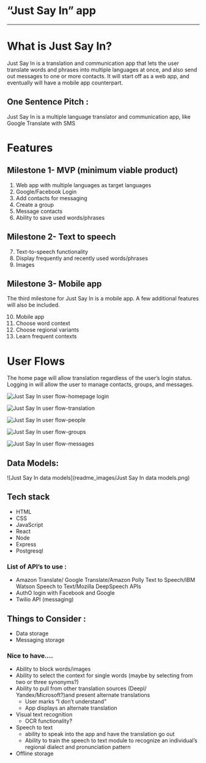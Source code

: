 # **“Just Say In” app**

---

# What is Just Say In?

Just Say In is a translation and communication app that lets the user translate words and phrases into multiple languages at once, and also send out messages to one or more contacts. It will start off as a web app, and eventually will have a mobile app counterpart.


## One Sentence Pitch :

Just Say In is a multiple language translator and communication app, like Google Translate with SMS


# Features


## Milestone 1- MVP (minimum viable product)

1. Web app with multiple languages as target languages
2. Google/Facebook Login
3. Add contacts for messaging
4. Create a group
5. Message contacts
6. Ability to save used words/phrases


## Milestone 2- Text to speech

7. Text-to-speech functionality
8. Display frequently and recently used words/phrases
9. Images


## Milestone 3- Mobile app

The third milestone for Just Say In is a mobile app. A few additional features will also be included.

10. Mobile app
11. Choose word context
12. Choose regional variants
13. Learn frequent contexts


# User Flows

The home page will allow translation regardless of the user’s login status. Logging in will allow the user to manage contacts, groups, and messages.

![Just Say In user flow-homepage login](https://github.com/naomiquinones/justsayin/readme_images/Just_Say_In_user_flow-homepage_login.png)

![Just Say In user flow-translation](https://github.com/naomiquinones/justsayin/readme_images/Just_Say_In_user_flow-translation.png)

![Just Say In user flow-people](https://github.com/naomiquinones/justsayin/readme_images/Just_Say_In_user_flow-people.png)

![Just Say In user flow-groups](https://github.com/naomiquinones/justsayin/readme_images/Just_Say_In_user_flow-groups.png)

![Just Say In user flow-messages](https://github.com/naomiquinones/justsayin/readme_images/Just_Say_In_user_flow-messages.png)


## Data Models:

![Just Say In data models](readme_images/Just Say In data models.png)

## Tech stack

*   HTML
*   CSS
*   JavaScript
*   React
*   Node
*   Express
*   Postgresql

### List of API’s to use :

*   Amazon Translate/ Google Translate/Amazon Polly Text to Speech/IBM Watson Speech to Text/Mozilla DeepSpeech APIs
*   AuthO login with Facebook and Google 
*   Twilio API (messaging)

## Things to Consider :

*   Data storage
*   Messaging storage

### Nice to have….

*   Ability to block words/images
*   Ability to select the context for single words (maybe by selecting from two or three synonyms?)
*   Ability to pull from other translation sources (Deepl/ Yandex/Microsoft?)and present alternate translations
    *   User marks “I don’t understand”
    *   App displays an alternate translation
*   Visual text recognition
    *   OCR functionality?
*   Speech to text
    *   ability to speak into the app and have the translation go out
    *   Ability to train the speech to text module to recognize an individual’s regional dialect and pronunciation pattern
*   Offline storage
